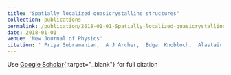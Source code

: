 ```yaml
---
title: "Spatially localized quasicrystalline structures"
collection: publications
permalink: /publication/2018-01-01-Spatially-localized-quasicrystalline-structures
date: 2018-01-01
venue: 'New Journal of Physics'
citation: ' Priya Subramanian,  A J Archer,  Edgar Knobloch,  Alastair M Rucklidge (2018) &quot;Spatially localized quasicrystalline structures.&quot; <i>New Journal of Physics</i>. 20, 122002.'
---
```

Use [Google Scholar](https://scholar.google.com/scholar?q=Spatially+localized+quasicrystalline+structures){:target="_blank"} for full citation